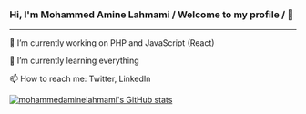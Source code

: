 ### Hi, I'm Mohammed Amine Lahmami / Welcome to my profile / 👋
-------------------------

🔭 I’m currently working on PHP and JavaScript (React)

🌱 I’m currently learning everything

📫 How to reach me: Twitter, LinkedIn

[![mohammedaminelahmami's GitHub stats](https://github-readme-stats.vercel.app/api?username=mohammedaminelahmami)](https://github.com/mohammedaminelahmami/github-readme-stats)

